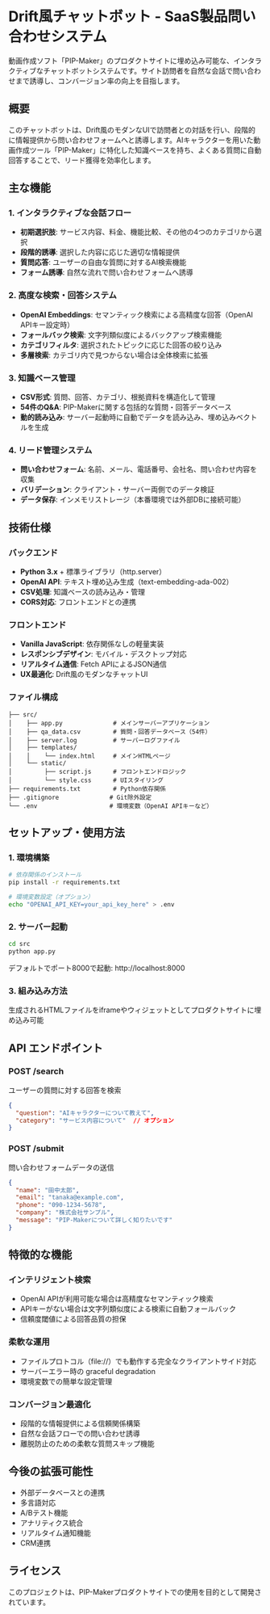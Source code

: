 # Drift風チャットボット - SaaS製品問い合わせシステム

動画作成ソフト「PIP-Maker」のプロダクトサイトに埋め込み可能な、インタラクティブなチャットボットシステムです。サイト訪問者を自然な会話で問い合わせまで誘導し、コンバージョン率の向上を目指します。

## 概要

このチャットボットは、Drift風のモダンなUIで訪問者との対話を行い、段階的に情報提供から問い合わせフォームへと誘導します。AIキャラクターを用いた動画作成ツール「PIP-Maker」に特化した知識ベースを持ち、よくある質問に自動回答することで、リード獲得を効率化します。

## 主な機能

### 1. インタラクティブな会話フロー
- **初期選択肢**: サービス内容、料金、機能比較、その他の4つのカテゴリから選択
- **段階的誘導**: 選択した内容に応じた適切な情報提供
- **質問応答**: ユーザーの自由な質問に対するAI検索機能
- **フォーム誘導**: 自然な流れで問い合わせフォームへ誘導

### 2. 高度な検索・回答システム
- **OpenAI Embeddings**: セマンティック検索による高精度な回答（OpenAI APIキー設定時）
- **フォールバック検索**: 文字列類似度によるバックアップ検索機能
- **カテゴリフィルタ**: 選択されたトピックに応じた回答の絞り込み
- **多層検索**: カテゴリ内で見つからない場合は全体検索に拡張

### 3. 知識ベース管理
- **CSV形式**: 質問、回答、カテゴリ、根拠資料を構造化して管理
- **54件のQ&A**: PIP-Makerに関する包括的な質問・回答データベース
- **動的読み込み**: サーバー起動時に自動でデータを読み込み、埋め込みベクトルを生成

### 4. リード管理システム
- **問い合わせフォーム**: 名前、メール、電話番号、会社名、問い合わせ内容を収集
- **バリデーション**: クライアント・サーバー両側でのデータ検証
- **データ保存**: インメモリストレージ（本番環境では外部DBに接続可能）

## 技術仕様

### バックエンド
- **Python 3.x** + 標準ライブラリ（http.server）
- **OpenAI API**: テキスト埋め込み生成（text-embedding-ada-002）
- **CSV処理**: 知識ベースの読み込み・管理
- **CORS対応**: フロントエンドとの連携

### フロントエンド
- **Vanilla JavaScript**: 依存関係なしの軽量実装
- **レスポンシブデザイン**: モバイル・デスクトップ対応
- **リアルタイム通信**: Fetch APIによるJSON通信
- **UX最適化**: Drift風のモダンなチャットUI

### ファイル構成
```
├── src/
│    ├── app.py              # メインサーバーアプリケーション
│    ├── qa_data.csv         # 質問・回答データベース（54件）
│    ├── server.log          # サーバーログファイル
│    ├── templates/
│    │    └── index.html     # メインHTMLページ
│    └── static/
│         ├── script.js      # フロントエンドロジック
│         └── style.css      # UIスタイリング
├── requirements.txt         # Python依存関係
├── .gitignore              # Git除外設定
└── .env                    # 環境変数（OpenAI APIキーなど）
```

## セットアップ・使用方法

### 1. 環境構築
```bash
# 依存関係のインストール
pip install -r requirements.txt

# 環境変数設定（オプション）
echo "OPENAI_API_KEY=your_api_key_here" > .env
```

### 2. サーバー起動
```bash
cd src
python app.py
```
デフォルトでポート8000で起動: http://localhost:8000

### 3. 組み込み方法
生成されるHTMLファイルをiframeやウィジェットとしてプロダクトサイトに埋め込み可能

## API エンドポイント

### POST /search
ユーザーの質問に対する回答を検索
```json
{
  "question": "AIキャラクターについて教えて",
  "category": "サービス内容について"  // オプション
}
```

### POST /submit
問い合わせフォームデータの送信
```json
{
  "name": "田中太郎",
  "email": "tanaka@example.com",
  "phone": "090-1234-5678",
  "company": "株式会社サンプル",
  "message": "PIP-Makerについて詳しく知りたいです"
}
```

## 特徴的な機能

### インテリジェント検索
- OpenAI APIが利用可能な場合は高精度なセマンティック検索
- APIキーがない場合は文字列類似度による検索に自動フォールバック
- 信頼度閾値による回答品質の担保

### 柔軟な運用
- ファイルプロトコル（file://）でも動作する完全なクライアントサイド対応
- サーバーエラー時の graceful degradation
- 環境変数での簡単な設定管理

### コンバージョン最適化
- 段階的な情報提供による信頼関係構築
- 自然な会話フローでの問い合わせ誘導
- 離脱防止のための柔軟な質問スキップ機能

## 今後の拡張可能性

- 外部データベースとの連携
- 多言語対応
- A/Bテスト機能
- アナリティクス統合
- リアルタイム通知機能
- CRM連携

## ライセンス

このプロジェクトは、PIP-Makerプロダクトサイトでの使用を目的として開発されています。